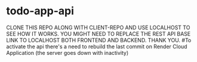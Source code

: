 # todo-app-api
CLONE THIS REPO ALONG WITH CLIENT-REPO AND USE LOCALHOST TO SEE HOW IT WORKS.
YOU MIGHT NEED TO REPLACE THE REST API BASE LINK TO LOCALHOST BOTH FRONTEND AND BACKEND. THANK YOU.
#To activate the api there's a need to rebuild the last commit on Render Cloud Application (the server goes down with inactivity)

